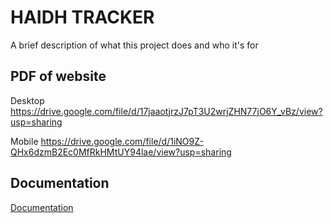 
# HAIDH TRACKER

A brief description of what this project does and who it's for


## PDF of website
Desktop
https://drive.google.com/file/d/17jaaotjrzJ7pT3U2wrjZHN77jO6Y_vBz/view?usp=sharing

Mobile
https://drive.google.com/file/d/1iNO9Z-QHx6dzmB2Ec0MfRkHMtUY94lae/view?usp=sharing


## Documentation

[Documentation](https://linktodocumentation)

